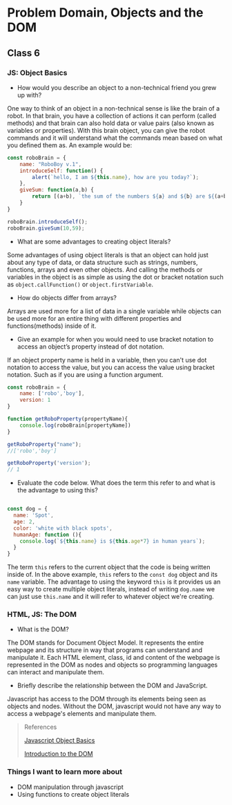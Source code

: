 # Problem Domain, Objects and the DOM

## Class 6

### JS: Object Basics
- How would you describe an object to a non-technical friend you grew up with?

One way to think of an object in a non-technical sense is like the brain of a robot. In that brain, you have a collection of actions it can perform (called methods) and that brain can also hold data or value pairs (also known as variables or properties). With this brain object, you can give the robot commands and it will understand what the commands mean based on what you defined them as. An example would be:

```javascript
const roboBrain = {
    name: "RoboBoy v.1",
    introduceSelf: function() {
        alert(`hello, I am ${this.name}, how are you today?`);
    },
    giveSum: function(a,b) {
        return [(a+b), `the sum of the numbers ${a} and ${b} are ${(a+b)}`]
    }
}

roboBrain.introduceSelf();
roboBrain.giveSum(10,59);

```

- What are some advantages to creating object literals?

Some advantages of using object literals is that an object can hold just about any type of data, or data structure such as strings, numbers, functions, arrays and even other objects. And calling the methods or variables in the object is as simple as using the dot or bracket notation such as `object.callFunction()` or `object.firstVariable`.

- How do objects differ from arrays?

Arrays are used more for a list of data in a single variable while objects can be used more for an entire thing with different properties and functions(methods) inside of it.

- Give an example for when you would need to use bracket notation to access an object’s property instead of dot notation.

If an object property name is held in a variable, then you can't use dot notation to access the value, but you can access the value using bracket notation. Such as if you are using a function argument. 

```javascript
const roboBrain = {
    name: ['robo','boy'],
    version: 1
}

function getRoboProperty(propertyName){
    console.log(roboBrain[propertyName])
}

getRoboProperty("name");
//['robo','boy']

getRoboProperty('version');
// 1

```

- Evaluate the code below. What does the term this refer to and what is the advantage to using this?

```javascript

const dog = {
  name: 'Spot',
  age: 2,
  color: 'white with black spots',
  humanAge: function (){
    console.log(`${this.name} is ${this.age*7} in human years`);
  }
}

```

The term `this` refers to the current object that the code is being written inside of. In the above example, `this` refers to the `const dog` object and its `name` variable. The advantage to using the keyword `this` is it provides us an easy way to create multiple object literals, instead of writing `dog.name` we can just use `this.name` and it will refer to whatever object we're creating.

### HTML, JS: The DOM
- What is the DOM?

The DOM stands for Document Object Model. It represents the entire webpage and its structure in way that programs can understand and manipulate it. Each HTML element, class, id and content of the webpage is represented in the DOM as nodes and objects so programming languages can interact and manipulate them.

- Briefly describe the relationship between the DOM and JavaScript.

Javascript has access to the DOM through its elements being seen as objects and nodes. Without the DOM, javascript would not have any way to access a webpage's elements and manipulate them. 


>References
>
>[Javascript Object Basics](https://developer.mozilla.org/en-US/docs/Learn/JavaScript/Objects/Basics)
>
>[Introduction to the DOM](https://developer.mozilla.org/en-US/docs/Web/API/Document_Object_Model/Introduction)

### Things I want to learn more about
- DOM manipulation through javascript
- Using functions to create object literals